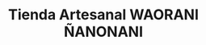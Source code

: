 ---
title: "Tienda Artesanal WAORANI ÑANONANI"
url: /shell/tienda-artesanal-waorani-nanonani/
shop: artesanía
---